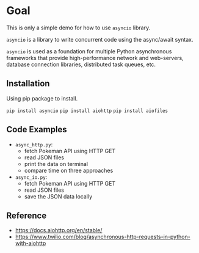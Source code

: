 # Goal
This is only a simple demo for how to use `asyncio` library.

`asyncio` is a library to write concurrent code using the async/await syntax.

`asyncio` is used as a foundation for multiple Python asynchronous frameworks that provide high-performance network and web-servers, database connection libraries, distributed task queues, etc.

## Installation
Using pip package to install.

`pip install asyncio`
`pip install aiohttp`
`pip install aiofiles`

## Code Examples
- `async_http.py`: 
	+ fetch Pokeman API using HTTP GET
	+ read JSON files 
	+ print the data on terminal
	+ compare time on three approaches
- `async_io.py`: 
	+ fetch Pokeman API using HTTP GET
	+ read JSON files
	+ save the JSON data locally


## Reference
- https://docs.aiohttp.org/en/stable/
- https://www.twilio.com/blog/asynchronous-http-requests-in-python-with-aiohttp